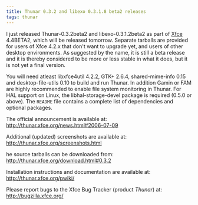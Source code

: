 ```yaml
---
title: Thunar 0.3.2 and libexo 0.3.1.8 beta2 releases
tags: thunar
---
```


I just released Thunar-0.3.2beta2 and libexo-0.3.1.2beta2 as part of <a href="http://www.xfce.org/">Xfce</a> 4.4BETA2, which will be released tomorrow. Separate tarballs are provided for users of Xfce 4.2.x that don't want to upgrade yet, and users of other desktop environments. As suggested by the name, it is still a beta release and it is thereby considered to be more or less stable in what it does, but it is not yet a final version.

You will need atleast libxfce4util 4.2.2, GTK+ 2.6.4, shared-mime-info 0.15 and desktop-file-utils 0.10 to build and run Thunar. In addition Gamin or FAM are highly recommended to enable file system monitoring in Thunar. For HAL support on Linux, the libhal-storage-devel package is required (0.5.0 or above). The `README` file contains a complete list of dependencies and optional packages.

The official announcement is available at: <http://thunar.xfce.org/news.html#2006-07-09>

Additional (updated) screenshots are available at: <http://thunar.xfce.org/screenshots.html>

he source tarballs can be downloaded from: <http://thunar.xfce.org/download.html#0.3.2>

Installation instructions and documentation are available at: <http://thunar.xfce.org/pwiki/>

Please report bugs to the Xfce Bug Tracker (product _Thunar_) at: <http://bugzilla.xfce.org/>

